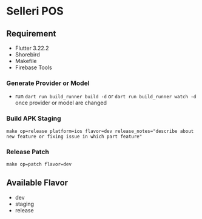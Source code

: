 # Selleri POS

## Requirement

- Flutter 3.22.2
- Shorebird
- Makefile
- Firebase Tools

### Generate Provider or Model

- run `dart run build_runner build -d` or `dart run build_runner watch -d` once provider or model are changed

### Build APK Staging

```
make op=release platform=ios flavor=dev release_notes="describe about new feature or fixing issue in which part feature"
```

### Release Patch

```
make op=patch flavor=dev
```

## Available Flavor

- dev
- staging
- release
